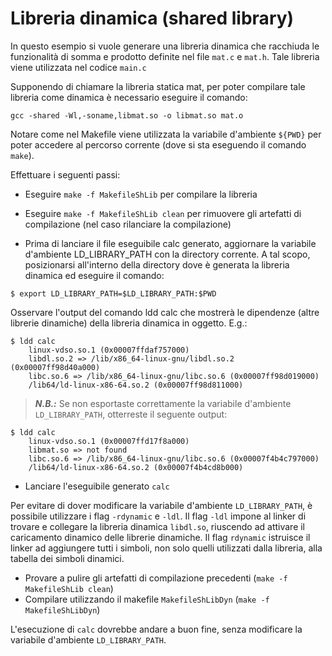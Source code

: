 # Libreria dinamica (shared library)

In questo esempio si vuole generare una libreria dinamica che racchiuda le funzionalità di somma e prodotto definite nel file ``mat.c`` e ``mat.h``. Tale libreria viene utilizzata nel codice ``main.c``

Supponendo di chiamare la libreria statica mat, per poter compilare tale libreria come dinamica è necessario eseguire il comando:

```
gcc -shared -Wl,-soname,libmat.so -o libmat.so mat.o
```

Notare come nel Makefile viene utilizzata la variabile d'ambiente ``${PWD}`` per poter accedere al percorso corrente (dove si sta eseguendo il comando ``make``).

Effettuare i seguenti passi:

- Eseguire ``make -f MakefileShLib`` per compilare la libreria

- Eseguire ``make -f MakefileShLib clean`` per rimuovere gli artefatti di compilazione (nel caso rilanciare la compilazione)

- Prima di lanciare il file eseguibile calc generato, aggiornare la variabile d'ambiente LD_LIBRARY_PATH con la directory corrente. A tal scopo, posizionarsi all'interno della directory dove è generata la libreria dinamica ed eseguire il comando:

```console
$ export LD_LIBRARY_PATH=$LD_LIBRARY_PATH:$PWD
```

Osservare l'output del comando ldd calc che mostrerà le dipendenze (altre librerie dinamiche) della libreria dinamica in oggetto. E.g.:

```console
$ ldd calc
	linux-vdso.so.1 (0x00007ffdaf757000)
	libdl.so.2 => /lib/x86_64-linux-gnu/libdl.so.2 (0x00007ff98d40a000)
	libc.so.6 => /lib/x86_64-linux-gnu/libc.so.6 (0x00007ff98d019000)
	/lib64/ld-linux-x86-64.so.2 (0x00007ff98d811000)
```
> **_N.B.:_** Se non esportaste correttamente la variabile d'ambiente ``LD_LIBRARY_PATH``, otterreste il seguente output:

```console
$ ldd calc
	linux-vdso.so.1 (0x00007ffd17f8a000)
	libmat.so => not found
	libc.so.6 => /lib/x86_64-linux-gnu/libc.so.6 (0x00007f4b4c797000)
	/lib64/ld-linux-x86-64.so.2 (0x00007f4b4cd8b000)
```

- Lanciare l'eseguibile generato ``calc``

Per evitare di dover modificare la variabile d'ambiente ``LD_LIBRARY_PATH``, è possibile utilizzare i flag ``-rdynamic`` e ``-ldl``.
Il flag ``-ldl`` impone al linker di trovare e collegare la libreria dinamica ``libdl.so``, riuscendo ad attivare il caricamento dinamico delle librerie dinamiche.
Il flag ``rdynamic`` istruisce il linker ad aggiungere tutti i simboli, non solo quelli utilizzati dalla libreria, alla tabella dei simboli dinamici.

- Provare a pulire gli artefatti di compilazione precedenti (``make -f MakefileShLib clean``)
- Compilare utilizzando il makefile ``MakefileShLibDyn`` (``make -f MakefileShLibDyn``)

L'esecuzione di ``calc`` dovrebbe andare a buon fine, senza modificare la variabile d'ambiente ``LD_LIBRARY_PATH``.



